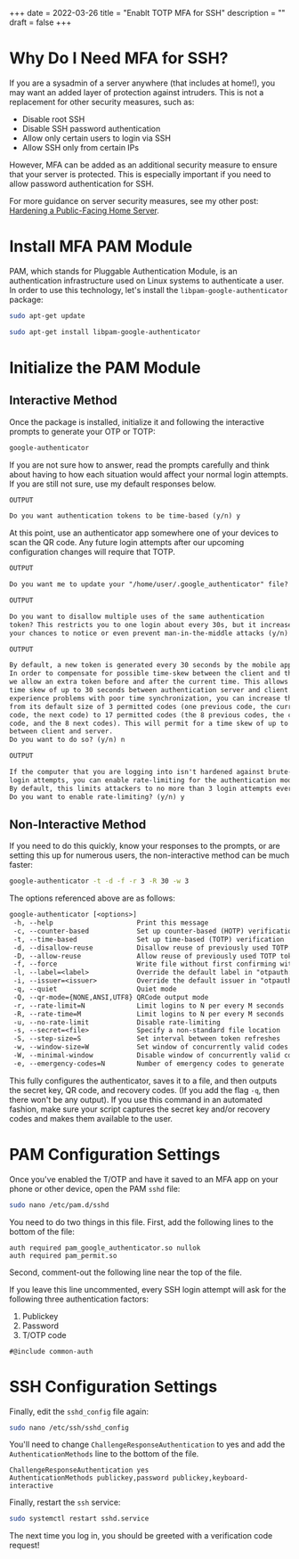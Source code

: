 +++
date = 2022-03-26
title = "Enablt TOTP MFA for SSH"
description = ""
draft = false
+++

# Why Do I Need MFA for SSH?

If you are a sysadmin of a server anywhere (that includes at home!), you
may want an added layer of protection against intruders. This is not a
replacement for other security measures, such as:

-   Disable root SSH
-   Disable SSH password authentication
-   Allow only certain users to login via SSH
-   Allow SSH only from certain IPs

However, MFA can be added as an additional security measure to ensure
that your server is protected. This is especially important if you need
to allow password authentication for SSH.

For more guidance on server security measures, see my other post:
[Hardening a Public-Facing Home
Server](../hardening-a-public-facing-home-server/).

# Install MFA PAM Module

PAM, which stands for Pluggable Authentication Module, is an
authentication infrastructure used on Linux systems to authenticate a
user. In order to use this technology, let\'s install the
`libpam-google-authenticator` package:

```sh
sudo apt-get update
```

```sh
sudo apt-get install libpam-google-authenticator
```

# Initialize the PAM Module

## Interactive Method

Once the package is installed, initialize it and following the
interactive prompts to generate your OTP or TOTP:

```sh
google-authenticator
```

If you are not sure how to answer, read the prompts carefully and think
about having to how each situation would affect your normal login
attempts. If you are still not sure, use my default responses below.

``` txt
OUTPUT

Do you want authentication tokens to be time-based (y/n) y
```

At this point, use an authenticator app somewhere one of your devices to
scan the QR code. Any future login attempts after our upcoming
configuration changes will require that TOTP.

``` txt
OUTPUT

Do you want me to update your "/home/user/.google_authenticator" file? (y/n) y
```

``` txt
OUTPUT

Do you want to disallow multiple uses of the same authentication
token? This restricts you to one login about every 30s, but it increases
your chances to notice or even prevent man-in-the-middle attacks (y/n) y
```

``` txt
OUTPUT

By default, a new token is generated every 30 seconds by the mobile app.
In order to compensate for possible time-skew between the client and the server,
we allow an extra token before and after the current time. This allows for a
time skew of up to 30 seconds between authentication server and client. If you
experience problems with poor time synchronization, you can increase the window
from its default size of 3 permitted codes (one previous code, the current
code, the next code) to 17 permitted codes (the 8 previous codes, the current
code, and the 8 next codes). This will permit for a time skew of up to 4 minutes
between client and server.
Do you want to do so? (y/n) n
```

``` txt
OUTPUT

If the computer that you are logging into isn't hardened against brute-force
login attempts, you can enable rate-limiting for the authentication module.
By default, this limits attackers to no more than 3 login attempts every 30s.
Do you want to enable rate-limiting? (y/n) y
```

## Non-Interactive Method

If you need to do this quickly, know your responses to the prompts, or
are setting this up for numerous users, the non-interactive method can
be much faster:

```sh
google-authenticator -t -d -f -r 3 -R 30 -w 3
```

The options referenced above are as follows:

``` txt
google-authenticator [<options>]
 -h, --help                     Print this message
 -c, --counter-based            Set up counter-based (HOTP) verification
 -t, --time-based               Set up time-based (TOTP) verification
 -d, --disallow-reuse           Disallow reuse of previously used TOTP tokens
 -D, --allow-reuse              Allow reuse of previously used TOTP tokens
 -f, --force                    Write file without first confirming with user
 -l, --label=<label>            Override the default label in "otpauth://" URL
 -i, --issuer=<issuer>          Override the default issuer in "otpauth://" URL
 -q, --quiet                    Quiet mode
 -Q, --qr-mode={NONE,ANSI,UTF8} QRCode output mode
 -r, --rate-limit=N             Limit logins to N per every M seconds
 -R, --rate-time=M              Limit logins to N per every M seconds
 -u, --no-rate-limit            Disable rate-limiting
 -s, --secret=<file>            Specify a non-standard file location
 -S, --step-size=S              Set interval between token refreshes
 -w, --window-size=W            Set window of concurrently valid codes
 -W, --minimal-window           Disable window of concurrently valid codes
 -e, --emergency-codes=N        Number of emergency codes to generate
```

This fully configures the authenticator, saves it to a file, and then
outputs the secret key, QR code, and recovery codes. (If you add the
flag `-q`, then there won\'t be any output). If you use this
command in an automated fashion, make sure your script captures the
secret key and/or recovery codes and makes them available to the user.

# PAM Configuration Settings

Once you\'ve enabled the T/OTP and have it saved to an MFA app on your
phone or other device, open the PAM `sshd` file:

```sh
sudo nano /etc/pam.d/sshd
```

You need to do two things in this file. First, add the following lines
to the bottom of the file:

``` config
auth required pam_google_authenticator.so nullok
auth required pam_permit.so
```

Second, comment-out the following line near the top of the file.

If you leave this line uncommented, every SSH login attempt will ask for
the following three authentication factors:

1.  Publickey
2.  Password
3.  T/OTP code

``` config
#@include common-auth
```

# SSH Configuration Settings

Finally, edit the `sshd_config` file again:

```sh
sudo nano /etc/ssh/sshd_config
```

You\'ll need to change `ChallengeResponseAuthentication` to
yes and add the `AuthenticationMethods` line to the bottom of
the file.

``` config
ChallengeResponseAuthentication yes
AuthenticationMethods publickey,password publickey,keyboard-interactive
```

Finally, restart the `ssh` service:

```sh
sudo systemctl restart sshd.service
```

The next time you log in, you should be greeted with a verification code
request!
